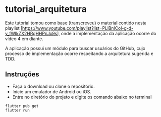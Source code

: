 # tutorial_arquitetura

Este tutorial tomou como base (transcreveu) o material contido nesta playlist [https://www.youtube.com/playlist?list=PLlBnICoI-g-d-v_fWlkZX2HRgHHPnJx9s], onde a implementação da aplicação ocorre do vídeo 4 em diante. 

A aplicação possui um módulo para buscar usuários do GitHub, cujo processo de implementação ocorre respeitando a arquitetura sugerida e TDD. 

## Instruções

- Faça o download ou clone o repositório.
- Inicie um emulador de Android ou iOS.
- Entre no diretório do projeto e digite os comando abaixo no terminal

```shell
flutter pub get
flutter run
```